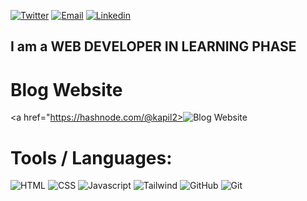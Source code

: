 <a href="https://twitter.com/kapil_cena1"><img alt="Twitter" src="https://img.shields.io/badge/Twitter-Twitter%20Link-blue?style=flat-square&logo=twitter"></a>
<a href="mailto:k.sarkar81@gmail.com"><img alt="Email" src="https://img.shields.io/badge/Email-Mail%20Me-brightgreen?style=flat-square&logo=gmail"></a>
<a href="https://www.linkedin.com/in/kapil-sarkar-439754249/"><img alt="Linkedin" src="https://img.shields.io/badge/Linkedin-Connect%20Me-red?style=flat-square&logo=linkedin"></a>


## I am a **WEB DEVELOPER IN LEARNING PHASE** ##


# **Blog Website** ##
<a href="https://hashnode.com/@kapil2><img alt="Blog Website" src="https://img.shields.io/badge/Blog-Visit%20It-yellow?style=flat-square&logo=hashnode"></a>

# Tools / Languages:

![HTML](https://img.shields.io/badge/-HTML-05122A?style=flat&logo=HTML5)
![CSS](https://img.shields.io/badge/-CSS-05122A?style=flat&logo=CSS3)
![Javascript](https://img.shields.io/badge/-Javascript-05122A?style=flat&logo=javascript)
![Tailwind](https://img.shields.io/badge/-Tailwind-black?style=flat&logo=tailwindcss&logoColor=007ACC)
![GitHub](https://img.shields.io/badge/-GitHub-05122A?style=flat&logo=github)
![Git](https://img.shields.io/badge/-Git-05122A?style=flat&logo=git)

<!---
kapilsarkar/kapilsarkar is a ✨ special ✨ repository because its `README.md` (this file) appears on your GitHub profile.
You can click the Preview link to take a look at your changes.
--->
